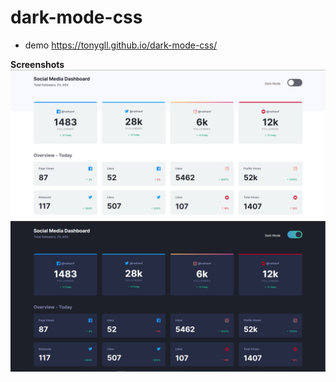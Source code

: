 # dark-mode-css
 
- demo https://tonygll.github.io/dark-mode-css/

**Screenshots**
![](1.png)![](2.png)
